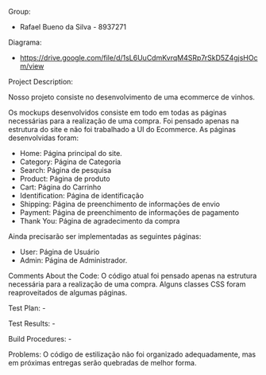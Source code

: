 Group:
- Rafael Bueno da Silva - 8937271

Diagrama:
- https://drive.google.com/file/d/1sL6UuCdmKvrqM4SRp7rSkD5Z4gjsHOcm/view

Project Description:

Nosso projeto consiste no desenvolvimento de uma ecommerce de vinhos.

Os mockups desenvolvidos consiste em todo em todas as páginas necessárias para a realização de uma compra. Foi pensado apenas na estrutura do site e não foi trabalhado a UI do Ecommerce.
As páginas desenvolvidas foram:
- Home: Página principal do site.
- Category: Página de Categoria
- Search: Página de pesquisa
- Product: Página de produto
- Cart: Página do Carrinho
- Identification: Página de identificação
- Shipping: Página de preenchimento de informações de envio
- Payment: Página de preenchimento de informações de pagamento
- Thank You: Página de agradecimento da compra

Ainda precisarão ser implementadas as seguintes páginas:
- User: Página de Usuário
- Admin: Página de Administrador.

Comments About the Code:
O código atual foi pensado apenas na estrutura necessária para a realização de uma compra.
Alguns classes CSS foram reaproveitados de algumas páginas.

Test Plan: -

Test Results: -

Build Procedures: -

Problems:
O código de estilização não foi organizado adequadamente, mas em próximas entregas serão quebradas de melhor forma.
